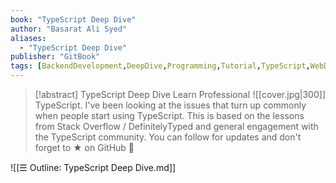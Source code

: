 ```yaml
---
book: "TypeScript Deep Dive"
author: "Basarat Ali Syed"
aliases: 
  - "TypeScript Deep Dive"
publisher: "GitBook"
tags: [BackendDevelopment,DeepDive,Programming,Tutorial,TypeScript,WebDevelopment]
---
```


> [!abstract] TypeScript Deep Dive
> <span style="float:Right;">![[cover.jpg|300]]</span>
> Learn Professional TypeScript. I've been looking at the issues that turn up commonly when people start using TypeScript. This is based on the lessons from Stack Overflow / DefinitelyTyped and general engagement with the TypeScript community. You can follow for updates and don't forget to ★ on GitHub 🌹

![[☰ Outline꞉ TypeScript Deep Dive.md]]